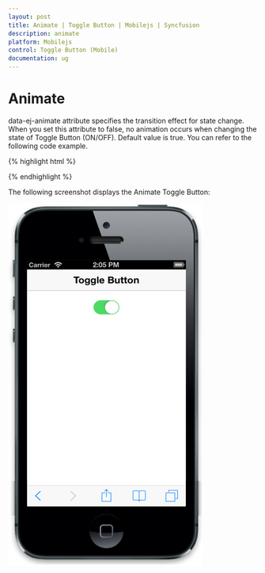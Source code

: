 ```yaml
---
layout: post
title: Animate | Toggle Button | Mobilejs | Syncfusion
description: animate
platform: Mobilejs
control: Toggle Button (Mobile)
documentation: ug
---
```


# Animate

data-ej-animate attribute specifies the transition effect for state change. When you set this attribute to false, no animation occurs when changing the state of Toggle Button (ON/OFF). Default value is true. You can refer to the following code example.

{% highlight html %}

<div id="togglebutton_sample" data-role="ejmtogglebutton" data-ej-animate=false></div> 
	
{% endhighlight %}

The following screenshot displays the Animate Toggle Button:

![](Animate_images/Animate_img1.png)